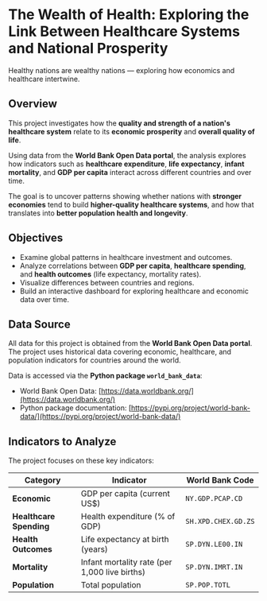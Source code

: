# The Wealth of Health: Exploring the Link Between Healthcare Systems and National Prosperity

Healthy nations are wealthy nations — exploring how economics and healthcare intertwine.

## Overview
This project investigates how the **quality and strength of a nation's healthcare system** relate to its **economic prosperity** and **overall quality of life**.  

Using data from the **World Bank Open Data portal**, the analysis explores how indicators such as **healthcare expenditure**, **life expectancy**, **infant mortality**, and **GDP per capita** interact across different countries and over time.  

The goal is to uncover patterns showing whether nations with **stronger economies** tend to build **higher-quality healthcare systems**, and how that translates into **better population health and longevity**.

## Objectives
- Examine global patterns in healthcare investment and outcomes.
- Analyze correlations between **GDP per capita**, **healthcare spending**, and **health outcomes** (life expectancy, mortality rates).
- Visualize differences between countries and regions.
- Build an interactive dashboard for exploring healthcare and economic data over time.

## Data Source
All data for this project is obtained from the **World Bank Open Data portal**.  
The project uses historical data covering economic, healthcare, and population indicators for countries around the world.

Data is accessed via the **Python package `world_bank_data`**:
- World Bank Open Data: [https://data.worldbank.org/](https://data.worldbank.org/)
- Python package documentation: [https://pypi.org/project/world-bank-data/](https://pypi.org/project/world-bank-data/)

## Indicators to Analyze
The project focuses on these key indicators:

| Category | Indicator | World Bank Code |
|----------|-----------|----------------|
| **Economic** | GDP per capita (current US$) | `NY.GDP.PCAP.CD` |
| **Healthcare Spending** | Health expenditure (% of GDP) | `SH.XPD.CHEX.GD.ZS` |
| **Health Outcomes** | Life expectancy at birth (years) | `SP.DYN.LE00.IN` |
| **Mortality** | Infant mortality rate (per 1,000 live births) | `SP.DYN.IMRT.IN` |
| **Population** | Total population | `SP.POP.TOTL` |




